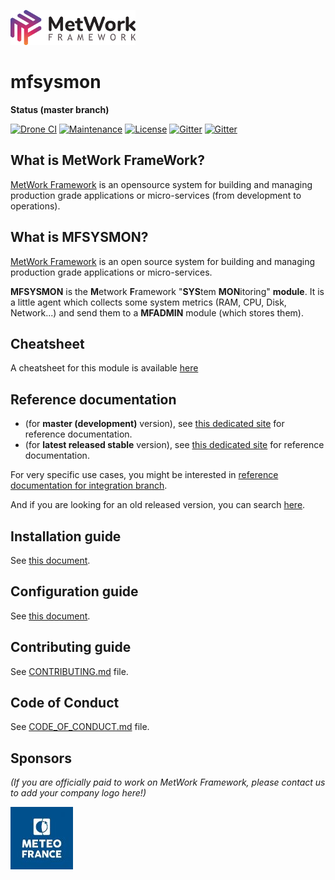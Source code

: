 [![logo](https://raw.githubusercontent.com/metwork-framework/resources/master/logos/metwork-white-logo-small.png)](http://www.metwork-framework.org)
# mfsysmon

[//]: # (automatically generated from https://github.com/metwork-framework/github_organization_management/blob/master/common_files/README.md)

**Status (master branch)**



[![Drone CI](http://metwork-framework.org:8000/api/badges/metwork-framework/mfsysmon/status.svg)](http://metwork-framework.org:8000/metwork-framework/mfsysmon)
[![Maintenance](https://raw.githubusercontent.com/metwork-framework/resources/master/badges/maintained.svg)](https://github.com/metwork-framework/resources/blob/master/badges/maintained.svg)
[![License](https://github.com/metwork-framework/resources/blob/master/badges/bsd.svg)]()
[![Gitter](https://github.com/metwork-framework/resources/blob/master/badges/community-en.svg)](https://gitter.im/metwork-framework/community-en?utm_source=badge&utm_medium=badge&utm_campaign=pr-badge)
[![Gitter](https://github.com/metwork-framework/resources/blob/master/badges/community-fr.svg)](https://gitter.im/metwork-framework/community-fr?utm_source=badge&utm_medium=badge&utm_campaign=pr-badge)



## What is MetWork FrameWork?

[MetWork Framework](https://metwork-framework.org) is an opensource system
for building and managing production grade applications or micro-services
(from development to operations).


## What is MFSYSMON?

[MetWork Framework](http://www.metwork-framework.org) is an open source system for building and managing production grade applications or micro-services.

**MFSYSMON** is the **M**etwork **F**ramework "**SYS**tem **MON**itoring" **module**. It is a little agent which collects some system metrics (RAM, CPU, Disk, Network...) and send them to a **MFADMIN** module (which stores them).





## Cheatsheet

A cheatsheet for this module is available [here](https://metwork-framework.org/pub/metwork/continuous_integration/docs/master/mfsysmon/800-cheatsheet/)



## Reference documentation

- (for **master (development)** version), see [this dedicated site](http://metwork-framework.org/pub/metwork/continuous_integration/docs/master/mfsysmon/) for reference documentation.
- (for **latest released stable** version), see [this dedicated site](http://metwork-framework.org/pub/metwork/releases/docs/stable/mfsysmon/) for reference documentation.

For very specific use cases, you might be interested in
[reference documentation for integration branch](http://metwork-framework.org/pub/metwork/continuous_integration/docs/integration/mfsysmon/).

And if you are looking for an old released version, you can search [here](http://metwork-framework.org/pub/metwork/releases/docs/).




## Installation guide

See [this document](https://metwork-framework.org/pub/metwork/continuous_integration/docs/master/mfsysmon/100-installation_guide/).


## Configuration guide

See [this document](https://metwork-framework.org/pub/metwork/continuous_integration/docs/master/mfsysmon/300-configuration_guide/).



## Contributing guide

See [CONTRIBUTING.md](CONTRIBUTING.md) file.



## Code of Conduct

See [CODE_OF_CONDUCT.md](CODE_OF_CONDUCT.md) file.



## Sponsors

*(If you are officially paid to work on MetWork Framework, please contact us to add your company logo here!)*

[![logo](https://raw.githubusercontent.com/metwork-framework/resources/master/sponsors/meteofrance-small.jpeg)](http://www.meteofrance.com)

